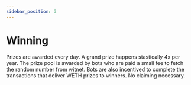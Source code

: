 ```yaml
---
sidebar_position: 3
---
```



# Winning

Prizes are awarded every day. A grand prize happens stastically 4x per year. The prize pool is awarded by bots who are paid a small fee to fetch the random number from witnet. Bots are also incentived to complete the transactions that deliver WETH prizes to winners. No claiming necessary.

